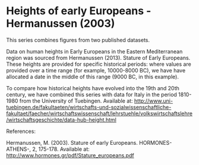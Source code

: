 # Heights of early Europeans - Hermanussen (2003)

This series combines figures from two published datasets.

Data on human heights in Early Europeans in the Eastern Mediterranean region was sourced from Hermanussen (2013). Stature of Early Europeans. These heights are provided for specific historical periods: where values are provided over a time range (for example, 10000-8000 BC), we have have allocated a date in the middle of this range (9000 BC, in this example).

To compare how historical heights have evolved into the 19th and 20th century, we have combined this series with data for Italy in the period 1810-1980 from the University of Tuebingen. Available at: http://www.uni-tuebingen.de/fakultaeten/wirtschafts-und-sozialwissenschaftliche-fakultaet/faecher/wirtschaftswissenschaft/lehrstuehle/volkswirtschaftslehre/wirtschaftsgeschichte/data-hub-height.html

References:

Hermanussen, M. (2003). Stature of early Europeans. HORMONES-ATHENS-, 2, 175-178. Available at: http://www.hormones.gr/pdf/Stature_europeans.pdf